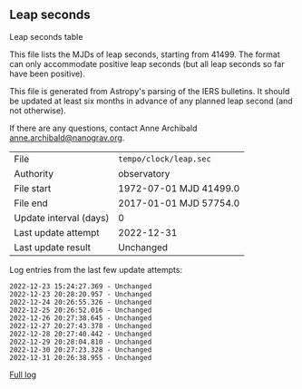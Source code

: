 
## Leap seconds

Leap seconds table

This file lists the MJDs of leap seconds, starting from 41499.
The format can only accommodate positive leap seconds (but all
leap seconds so far have been positive).

This file is generated from Astropy's parsing of the IERS
bulletins. It should be updated at least six months in advance
of any planned leap second (and not otherwise).

If there are any questions, contact Anne Archibald
<anne.archibald@nanograv.org>.

|     |     |
|:--- |:--- |
| File | `tempo/clock/leap.sec` |
| Authority | observatory |
| File start | 1972-07-01 MJD 41499.0 |
| File end | 2017-01-01 MJD 57754.0 |
| Update interval (days) | 0 |
| Last update attempt | 2022-12-31 |
| Last update result | Unchanged |

Log entries from the last few update attempts:
```
2022-12-23 15:24:27.369 - Unchanged
2022-12-23 20:28:20.957 - Unchanged
2022-12-24 20:26:55.326 - Unchanged
2022-12-25 20:26:52.016 - Unchanged
2022-12-26 20:27:38.645 - Unchanged
2022-12-27 20:27:43.378 - Unchanged
2022-12-28 20:27:40.442 - Unchanged
2022-12-29 20:28:04.810 - Unchanged
2022-12-30 20:27:23.328 - Unchanged
2022-12-31 20:26:38.955 - Unchanged
```
[Full log](https://raw.githubusercontent.com/ipta/pulsar-clock-corrections/main/log/tempo/clock/leap.sec.log)
